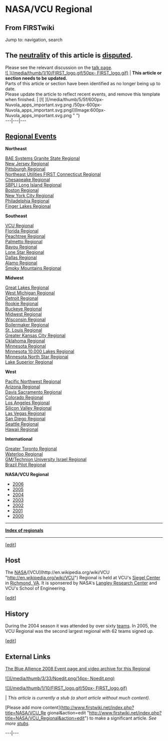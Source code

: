 # NASA/VCU Regional

## From FIRSTwiki

Jump to: navigation, search

## **The [neutrality](http://www.wikipedia.org/wiki/Neutral_Point_of_View "wikipedia:Neutral_Point_of_View") of this article is [disputed](http://www.wikipedia.org/wiki/NPOV_dispute "wikipedia:NPOV_dispute").**

Please see the relevant discussion on the [talk page](Talk:NASA/VCU_Regional "Talk:NASA/VCU Regional").<br>
[![ ](/media/thumb/1/10/FIRST_logo.gif/50px-
FIRST_logo.gif)](Image:FIRST_logo.gif " ") | **This article or section needs to be updated.**<br>
Parts of this article or section have been identified as no longer being up to date.<br>
Please update the article to reflect recent events, and remove this template when finished. | [![ ](/media/thumb/5/5f/600px-Nuvola_apps_important.svg.png
/50px-600px-Nuvola_apps_important.svg.png)](Image:600px-
Nuvola_apps_important.svg.png " ")<br>
---|---|---

## [Regional Events](Index_of_Regionals "Index of Regionals")

**Northeast**

[BAE Systems Granite State Regional](BAE_Systems_Granite_State_Regional "BAE Systems Granite
State Regional")<br>
[New Jersey Regional](New_Jersey_Regional "New Jersey Regional")<br>
[Pittsburgh Regional](Pittsburgh_Regional "Pittsburgh Regional")<br>
[Northeast Utilities FIRST Connecticut Regional](Northeast_Utilities_FIRST_Connecticut_Regional "Northeast
Utilities FIRST Connecticut Regional")<br>
[Chesapeake Regional](Chesapeake_Regional "Chesapeake Regional")<br>
[SBPLI Long Island Regional](SBPLI_Long_Island_Regional "SBPLI Long
Island Regional")<br>
[Boston Regional](Boston_Regional "Boston Regional")<br>
[New York City Regional](New_York_City_Regional "New York City
Regional")<br>
[Philadelphia Regional](Philadelphia_Regional "Philadelphia
Regional")<br>
[Finger Lakes Regional](Finger_Lakes_Regional "Finger Lakes
Regional")

**Southeast**

[VCU Regional](VCU_Regional "VCU Regional")<br>
[Florida Regional](Florida_Regional "Florida Regional")<br>
[Peachtree Regional](Peachtree_Regional "Peachtree Regional")<br>
[Palmetto Regional](Palmetto_Regional "Palmetto Regional")<br>
[Bayou Regional](Bayou_Regional "Bayou Regional")<br>
[Lone Star Regional](Lone_Star_Regional "Lone Star Regional")<br>
[Dallas Regional](Dallas_Regional "Dallas Regional")<br>
[Alamo Regional](Alamo_Regional "Alamo Regional")<br>
[Smoky Mountains Regional](Smoky_Mountains_Regional "Smoky
Mountains Regional")

**Midwest**

[Great Lakes Regional](Great_Lakes_Regional "Great Lakes Regional")<br>
[West Michigan Regional](West_Michigan_Regional "West Michigan
Regional")<br>
[Detroit Regional](Detroit_Regional "Detroit Regional")<br>
[Rookie Regional](Rookie_Regional "Rookie Regional")<br>
[Buckeye Regional](Buckeye_Regional "Buckeye Regional")<br>
[Midwest Regional](Midwest_Regional "Midwest Regional")<br>
[Wisconsin Regional](Wisconsin_Regional "Wisconsin Regional")<br>
[Boilermaker Regional](Boilermaker_Regional "Boilermaker Regional")<br>
[St. Louis Regional](St._Louis_Regional "St. Louis Regional")<br>
[Greater Kansas City Regional](Greater_Kansas_City_Regional "Greater Kansas City Regional")<br>
[Oklahoma Regional](Oklahoma_Regional "Oklahoma Regional")<br>
[Minnesota Regional](Minnesota_Regional "Minnesota Regional")<br>
[Minnesota 10,000 Lakes Regional](Minnesota_10%2C000_Lakes_Regional "Minnesota 10,000 Lakes Regional")<br>
[Minnesota North Star Regional](Minnesota_North_Star_Regional "Minnesota North Star Regional")<br>
[Lake Superior Regional](Lake_Superior_Regional "Lake Superior
Regional")

**West**

[Pacific Northwest Regional](Pacific_Northwest_Regional "Pacific
Northwest Regional")<br>
[Arizona Regional](Arizona_Regional "Arizona Regional")<br>
[Davis Sacramento Regional](Davis_Sacramento_Regional "Davis
Sacramento Regional")<br>
[Colorado Regional](Colorado_Regional "Colorado Regional")<br>
[Los Angeles Regional](Los_Angeles_Regional "Los Angeles Regional")<br>
[Silicon Valley Regional](Silicon_Valley_Regional "Silicon Valley
Regional")<br>
[Las Vegas Regional](Las_Vegas_Regional "Las Vegas Regional")<br>
[San Diego Regional](San_Diego_Regional "San Diego Regional")<br>
[Seattle Regional](Seattle_Regional "Seattle Regional")<br>
[Hawaii Regional](Hawaii_Regional "Hawaii Regional")

**International**

[Greater Toronto Regional](Greater_Toronto_Regional "Greater
Toronto Regional")<br>
[Waterloo Regional](Waterloo_Regional "Waterloo Regional")<br>
[GM/Technion University Israel Regional](GM/Technion_University_Israel_Regional "GM/Technion
University Israel Regional")<br>
[Brazil Pilot Regional](Brazil_Pilot_Regional "Brazil Pilot
Regional")

****NASA/VCU Regional****

- [2006](NASA/VCU_Regional_%282006%29 "NASA/VCU Regional \(2006\)")
- [2005](/index.php?title=NASA/VCU_Regional_%282005%29&action=edit "NASA/VCU Regional \(2005\)")
- [2004](NASA/VCU_Regional_%282004%29 "NASA/VCU Regional \(2004\)")
- [2003](/index.php?title=NASA/VCU_Regional_%282003%29&action=edit "NASA/VCU Regional \(2003\)")
- [2002](/index.php?title=NASA/VCU_Regional_%282002%29&action=edit "NASA/VCU Regional \(2002\)")
- [2001](/index.php?title=NASA/VCU_Regional_%282001%29&action=edit "NASA/VCU Regional \(2001\)")
- [2000](/index.php?title=NASA/VCU_Regional_%282000%29&action=edit "NASA/VCU Regional \(2000\)")

--------------------------------------------------------------------------------

**[Index of regionals](Index_of_regionals "Index of regionals")**

--------------------------------------------------------------------------------

[[edit](/index.php?title=NASA/VCU_Regional&action=edit&section=1 "Edit
section: Host")]

## Host

The [NASA](http://en.wikipedia.org/wiki/NASA "http://en.wikipedia.org/wiki/NASA")/[VCU](http://en.wikipedia.org/wiki/VCU "http://en.wikipedia.org/wiki/VCU") Regional is held at VCU's [Siegel Center](http://en.wikipedia.org/wiki/Stuart_C._Siegel_Center "http://en.wikipedia.org/wiki/Stuart_C._Siegel_Center") in [Richmond, VA](http://en.wikipedia.org/wiki/Richmond%2C_Virginia "http://en.wikipedia.org/wiki/Richmond%2C_Virginia"). It is sponsered by NASA's [Langley Research Center](http://en.wikipedia.org/wiki/NASA_langley "http://en.wikipedia.org/wiki/NASA_langley") and VCU's School of Engineering.

[[edit](/index.php?title=NASA/VCU_Regional&action=edit&section=2 "Edit
section: History")]

## History

During the 2004 season it was attended by over sixty [teams](FIRST_Robotics_team "FIRST Robotics team"). In 2005, the VCU Regional was the second largest regional with 62 teams signed up.

[[edit](/index.php?title=NASA/VCU_Regional&action=edit&section=3 "Edit
section: External Links")]

## External Links

[The Blue Allience 2008 Event page and video archive for this Regional](http://www.thebluealliance.net/tbatv/event.php?eventid=145 "http://www.thebluealliance.net/tbatv/event.php?eventid=145")

[![](/media/thumb/3/33/Noedit.png/14px-
Noedit.png)](Image:Noedit.png)

[![](/media/thumb/1/10/FIRST_logo.gif/50px-
FIRST_logo.gif)](Image:FIRST_logo.gif)

| _This article is currently a stub (a short article without much content)._

[Please add more content](http://www.firstwiki.net/index.php?title=NASA/VCU_Re
gional&action=edit "http://www.firstwiki.net/index.php?title=NASA/VCU_Regional&action=edit") to make a significant article. _See more [stubs](Special:Shortpages "Special:Shortpages")._

---|---
